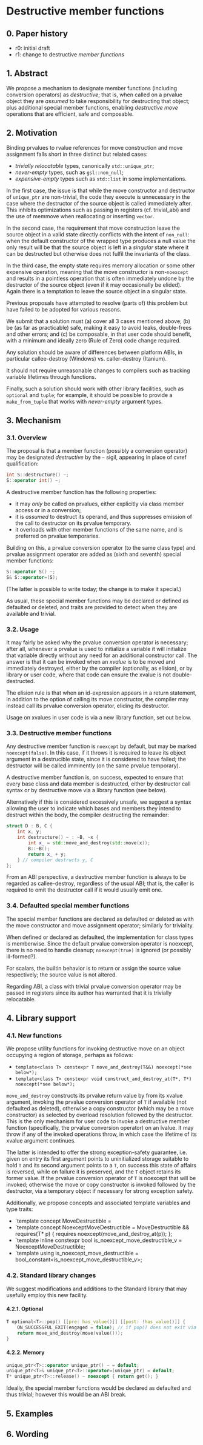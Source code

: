 # Destructive member functions

## 0. Paper history

* r0: initial draft
* r1: change to destructive *member functions*

## 1. Abstract

We propose a mechanism to designate member functions (including conversion operators) as *destructive*; that is, when called on a prvalue object they are *assumed* to take responsibility for destructing that object; plus additional special member functions, enabling *destructive move* operations that are efficient, safe and composable.

## 2. Motivation

Binding prvalues to rvalue references for move construction and move assignment falls short in three distinct but related cases:

* *trivially relocatable* types, canonically `std::unique_ptr`;
* *never-empty* types, such as `gsl::non_null`;
* *expensive-empty* types such as `std::list` in some implementations.

In the first case, the issue is that while the move constructor and destructor of `unique_ptr` are non-trivial, the code they execute is unnecessary in the case where the destructor of the source object is called immediately after. This inhibits optimizations such as passing in registers (cf. trivial_abi) and the use of memmove when reallocating or inserting `vector`.

In the second case, the requirement that move construction leave the source object in a valid state directly conflicts with the intent of `non_null`: when the default constructor of the wrapped type produces a null value the only result will be that the source object is left in a *singular* state where it can be destructed but otherwise does not fulfil the invariants of the class.

In the third case, the empty state requires memory allocation or some other expensive operation, meaning that the move constructor is non-`noexcept` and results in a pointless operation that is often immediately undone by the destructor of the source object (even if it may occasionally be elided). Again there is a temptation to leave the source object in a singular state.

Previous proposals have attempted to resolve (parts of) this problem but have failed to be adopted for various reasons.

We submit that a solution must (a) cover all 3 cases mentioned above; (b) be (as far as practicable) safe, making it easy to avoid leaks, double-frees and other errors; and (c) be composable, in that user code should benefit, with a minimum and ideally zero (Rule of Zero) code change required.

Any solution should be aware of differences between platform ABIs, in particular callee-destroy (Windows) vs. caller-destroy (Itanium).

It should not require unreasonable changes to compilers such as tracking variable lifetimes through functions.

Finally, such a solution should work with other library facilities, such as `optional` and `tuple`; for example, it should be possible to provide a `make_from_tuple` that works with *never-empty* argument types.

## 3. Mechanism

### 3.1. Overview

The proposal is that a member function (possibly a conversion operator) may be designated *destructive* by the `~` sigil, appearing in place of cvref qualification:

```c++
int S::destructure() ~;
S::operator int() ~;
```

A destructive member function has the following properties:

* it may *only* be called on prvalues, either explicitly via class member access or in a conversion;
* it is *assumed* to destruct its operand, and thus suppresses emission of the call to destructor on its prvalue temporary.
* it overloads with other member functions of the same name, and is preferred on prvalue temporaries.

Building on this, a prvalue conversion operator (to the same class type) and prvalue assignment operator are added as (sixth and seventh) special member functions:

```c++
S::operator S() ~;
S& S::operator=(S);
```

(The latter is possible to write today; the change is to make it special.)

As usual, these special member functions may be declared or defined as defaulted or deleted, and traits are provided to detect when they are available and trivial.

### 3.2. Usage

It may fairly be asked why the prvalue conversion operator is necessary; after all, whenever a prvalue is used to initialize a variable it will initialize that variable directly without any need for an additional constructor call. The answer is that it can be invoked when an *xvalue* is to be moved and immediately destroyed, either by the compiler (optionally, as elision), or by library or user code, where that code can ensure the xvalue is not double-destructed.

The elision rule is that when an id-expression appears in a return statement, in addition to the option of calling its move constructor, the compiler may instead call its prvalue conversion operator, eliding its destructor.

Usage on xvalues in user code is via a new library function, set out below.

### 3.3. Destructive member functions

Any destructive member function is `noexcept` by default, but may be marked `noexcept(false)`. In this case, if it throws it is required to leave its object argument in a destrucible state, since it is considered to have failed; the destructor will be called imminently (on the same prvalue temporary).

A destructive member function is, on success, expected to ensure that every base class and data member is destructed, either by destructor call syntax or by destructive move via a library function (see below). 

Alternatively if this is considered excessively unsafe, we suggest a syntax allowing the user to indicate which bases and members they intend to destruct within the body, the compiler destructing the remainder:

```c++
struct D : B, C {
    int x, y;
    int destructure() ~ : ~B, ~x {
        int x_ = std::move_and_destroy(std::move(x));
        B::~B();
        return x_ + y;
    } // compiler destructs y, C
};
```

From an ABI perspective, a destructive member function is always to be regarded as callee-destroy, regardless of the usual ABI; that is, the caller is required to omit the destructor call if it would usually emit one.

### 3.4. Defaulted special member functions

The special member functions are declared as defaulted or deleted as with the move constructor and move assignment operator; similarly for triviality.

When defined or declared as defaulted, the implementation for class types is memberwise. Since the default prvalue conversion operator is noexcept, there is no need to handle cleanup; `noexcept(true)` is ignored (or possibly ill-formed?).

For scalars, the builtin behavior is to return or assign the source value respectively; the source value is not altered.

Regarding ABI, a class with trivial prvalue conversion operator may be passed in registers since its author has warranted that it is trivially relocatable. 

## 4. Library support

### 4.1. New functions

We propose utility functions for invoking destructive move on an object occupying a region of storage, perhaps as follows:

* `template<class T> constexpr T move_and_destroy(T&&) noexcept(*see below*);`
* `template<class T> constexpr void construct_and_destroy_at(T*, T*) noexcept(*see below*);`

`move_and_destroy` constructs its prvalue return value by from its xvalue argument, invoking the prvalue conversion operator of `T` if available (not defaulted as deleted), otherwise a copy constructor (which may be a move constructor) as selected by overload resolution followed by the destructor. This is the only mechanism for user code to invoke a destructive member function (specifically, the prvalue conversion operator) on an lvalue. It may throw if any of the invoked operations throw, in which case the lifetime of its xvalue argument continues.

The latter is intended to offer the strong exception-safety guarantee, i.e. given on entry its first argument points to uninitialized storage suitable to hold `T` and its second argument points to a `T`, on success this state of affairs is reversed, while on failure it is preserved, and the `T` object retains its former value. If the prvalue conversion operator of `T` is noexcept that will be invoked; otherwise the move or copy constructor is invoked followed by the destructor, via a temporary object if necessary for strong exception safety.

Additionally, we propose concepts and associated template variables and type traits:

* `template<class T> concept MoveDestructible = 
* `template<class T> concept NoexceptMoveDestructible = MoveDestructible<T> && requires(T* p) { requires noexcept(move_and_destroy_at(p)); };
* `template<class T> inline constexpr bool is_noexcept_move_destructible_v = NoexceptMoveDestructible<T>;
* `template<class T> using is_noexcept_move_destructible = bool_constant<is_noexcept_move_destructible_v<T>>;

### 4.2. Standard library changes

We suggest modifications and additions to the Standard library that may usefully employ this new facility.

#### 4.2.1. Optional

```c++
T optional<T>::pop() [[pre: has_value()]] [[post: !has_value()]] {
    ON_SUCCESSFUL_EXIT(engaged = false); // if pop() does not exit via exception
    return move_and_destroy(move(value()));
}
```

#### 4.2.2. Memory

```c++
unique_ptr<T>::operator unique_ptr() ~ = default;
unique_ptr<T>& unique_ptr<T>::operator=(unique_ptr) = default;
T* unique_ptr<T>::release() ~ noexcept { return get(); }
```

Ideally, the special member functions would be declared as defaulted and thus trivial; however this would be an ABI break.

## 5. Examples

## 6. Wording
